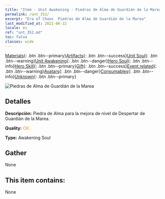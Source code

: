 ```yaml
---
title: "Item - Unit Awakening - Piedras de Alma de Guardián de la Marea"
permalink: /unt_352/
excerpt: "Era of Chaos  Piedras de Alma de Guardián de la Marea"
last_modified_at: 2021-06-22
locale: es
ref: "unt_352.md"
toc: false
classes: wide
---
```

 [Materials](/ItemsES/){: .btn .btn--primary}[Artifacts](/ItemsES/Artifacts/){: .btn .btn--success}[Unit Soul](/ItemsES/UnitSoul/){: .btn .btn--warning}[Unit Awakening](/ItemsES/UnitAwakening/){: .btn .btn--danger}[Hero Soul](/ItemsES/HeroSoul/){: .btn .btn--info}[Hero Skill](/ItemsES/HeroSkill/){: .btn .btn--primary}[Gift](/ItemsES/Gift/){: .btn .btn--success}[Event related](/ItemsES/Events/){: .btn .btn--warning}[Avatars](/ItemsES/Avatars/){: .btn .btn--danger}[Consumables](/ItemsES/Consumables/){: .btn .btn--info}[Unknown](/ItemsES/Unknown/){: .btn .btn--primary}

 ![Piedras de Alma de Guardián de la Marea](/images/u/tia_yurenyongshi.jpg)

## Detalles
 **Descripción:** Piedra de Alma para la mejora de nivel de Despertar de Guardián de la Marea.

 **Quality:** <span style="color: #FF8C00">OK</span>

 **Type:** Awakening Soul

## Gather

  None

## This item contains:

  None

